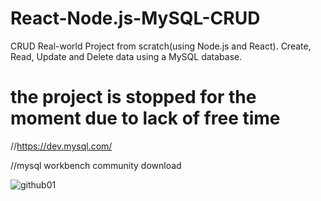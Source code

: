 # React-Node.js-MySQL-CRUD
CRUD Real-world Project from scratch(using Node.js and React). Create, Read, Update and Delete data using a MySQL database. 

# the project is stopped for the moment due to lack of free time



//https://dev.mysql.com/

//mysql workbench community download 

![github01](https://user-images.githubusercontent.com/73035495/202022596-a8891455-e971-4ac3-9218-6fe6a1babac7.jpg)
